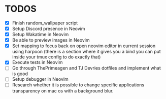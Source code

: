 # TODOS

- [x] Finish random_wallpaper script 
- [x] Setup Discord presence in Neovim
- [x] Setup Wakatime in Neovim
- [x] Be able to preview images in Neovim 
- [x] Set mapping to focus back on open neovim editor in current session using harpoon (there is a section where it gives you a bind you can put inside your tmux config to do exactly that)
- [x] Execute tests in Neovim 
- [ ] Go through ThePrimeagen and TJ Devries dotfiles and implement what is good
- [ ] Setup debugger in Neovim
- [ ] Research whether it is possible to change specific applications transparency on mac os with a background blur.
